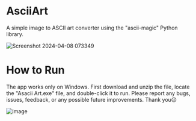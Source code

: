 # AsciiArt
A simple image to ASCII art converter using the "ascii-magic" Python library.

![Screenshot 2024-04-08 073349](https://github.com/GigabyteCode/AsciiArt/assets/154292798/abeb1399-0182-4842-b86d-2eddf7a9301a)



# How to Run
The app works only on Windows. First download and unzip the file, locate the "Asacii Art.exe" file, and double-click it to run. Please report any bugs, issues, feedback, or any possible future improvements. Thank you😉

![image](https://github.com/GigabyteCode/AsciiArt/assets/154292798/cebc4cef-08a9-42be-a1b3-e8fa9edb60c0)

